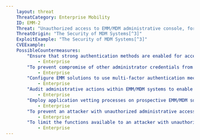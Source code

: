 ```yaml
---
    layout: threat
    ThreatCategory: Enterprise Mobility
    ID: EMM-2
    Threat: "Unauthorized access to EMM/MDM administrative console, for instance by exploiting EMM/MDM vulnerabilities"
    ThreatOrigin: "The Security of MDM Systems[^3]"
    ExploitExample: "The Security of MDM Systems[^3]"
    CVEExample:
    PossibleCountermeasures:
        "Ensure that strong authentication methods are enabled for access to the administrative console.":
            - Enterprise
        "To prevent compromise of other administrator credentials from granting unauthorized access to EMM solutions, create distinct administrative credentials for EMM administrators.":
            - Enterprise
        "Configure EMM solutions to use multi-factor authentication mechanisms for remote EMM/MDM administration sessions.":
            - Enterprise
        "Audit administrative actions within EMM/MDM systems to enable detection of unauthorized access or actions":
            - Enterprise
        "Employ application vetting processes on prospective EMM/MDM solutions to reduce the risk attackers can gain unauthorized access to administrative functions.":
            - Enterprise
        "To prevent an attacker with unauthorized administrative access from activating sensitive features, such as remote full-wipe of devices, configure EMM solutions to with workflows that require authorization by multiple administrators prior to executing such actions.":
            - Enterprise
        "To limit the functions available to an attacker with unauthorized administrative access, divide administrative responsibilities across distinct administrator roles or accounts.":
            - Enterprise
---
```

